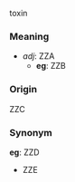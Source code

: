 toxin
### Meaning
+ _adj_: ZZA
    + __eg__: ZZB

### Origin

ZZC

### Synonym

__eg__: ZZD

+ ZZE


